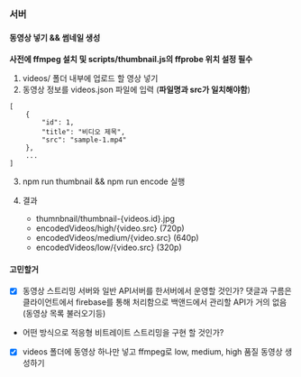 ### 서버

#### 동영상 넣기 && 썸네일 생성

**사전에 ffmpeg 설치 및 scripts/thumbnail.js의 ffprobe 위치 설정 필수**

1. videos/ 폴더 내부에 업로드 할 영상 넣기
2. 동영상 정보를 videos.json 파일에 입력 (**파일명과 src가 일치해야함**)

```
[
    {
        "id": 1,
        "title": "비디오 제목",
        "src": "sample-1.mp4"
    },
    ...
]
```

3. npm run thumbnail && npm run encode 실행

4. 결과
   - thumnbnail/thumbnail-{videos.id}.jpg
   - encodedVideos/high/{video.src} (720p)
   - encodedVideos/medium/{video.src} (640p)
   - encodedVideos/low/{video.src} (320p)

#### 고민할거

- [x] 동영상 스트리밍 서버와 일반 API서버를 한서버에서 운영할 것인가?
      댓글과 구름은 클라이언트에서 firebase를 통해 처리함으로 백앤드에서 관리할 API가 거의 없음(동영상 목록 불러오기등)
- 어떤 방식으로 적응형 비트레이트 스트리밍을 구현 할 것인가?

- [x] videos 폴더에 동영상 하나만 넣고 ffmpeg로 low, medium, high 품질 동영상 생성하기
